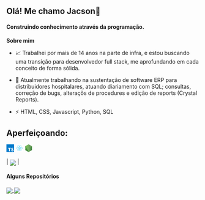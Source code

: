 ## Olá! Me chamo Jacson👋

#### Construindo conhecimento através da programação.

**Sobre mim**

- 📈 Trabalhei por mais de 14 anos na parte de infra, e estou buscando uma transição para desenvolvedor full stack, me aprofundando em cada conceito de forma sólida. 

- 💼 Atualmente trabalhando na sustentação de software ERP para distribuidores hospitalares, atuando diariamento com SQL; consultas, correção de bugs, alteraçõs de procedures e edição de reports (Crystal Reports).

- ⚡ HTML, CSS, Javascript, Python, SQL


## Aperfeiçoando:
<code><img height="20" alt="typescript" src="https://raw.githubusercontent.com/github/explore/80688e429a7d4ef2fca1e82350fe8e3517d3494d/topics/typescript/typescript.png"></code>
<code><img height="20" alt="react" src="https://raw.githubusercontent.com/github/explore/80688e429a7d4ef2fca1e82350fe8e3517d3494d/topics/react/react.png"></code>
<code><img height="20" alt="nodejs" src="https://raw.githubusercontent.com/github/explore/80688e429a7d4ef2fca1e82350fe8e3517d3494d/topics/nodejs/nodejs.png"></code>    


| <a href="https://github.com/jacsongoulart/github-readme-stats"><img align="center" src="https://github-readme-stats.vercel.app/api/top-langs/?username=jacsongoulart&layout=compact&theme=buefy&hide_border=true" /></a> |


#### Alguns Repositórios


<a href="https://github.com/jacsongoulart/AppointmentScheduler-Project-Bash_SQL">
  <img align="center" src="https://github-readme-stats.vercel.app/api/pin/?username=jacsongoulart&repo=AppointmentScheduler-Project-Bash_SQL&theme=buefy" />
</a>
<a href="https://github.com/jacsongoulart/Projeto_Calculadora_JS">
  <img align="center" src="https://github-readme-stats.vercel.app/api/pin/?username=jacsongoulart&repo=Projeto_Calculadora_JS&theme=buefy" />
</a>



<!--
**jacsongoulart/jacsongoulart** is a ✨ _special_ ✨ repository because its `README.md` (this file) appears on your GitHub profile.

Here are some ideas to get you started:

- 🔭 I’m currently working on ...
- 🌱 I’m currently learning ...
- 👯 I’m looking to collaborate on ...
- 🤔 I’m looking for help with ...
- 💬 Ask me about ...
- 📫 How to reach me: ...
- 😄 Pronouns: ...
- ⚡ Fun fact: ...
-->
